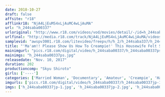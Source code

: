 ```yaml
---
date: 2018-10-27
draft: false
affsite: "r18"
afflinkr18: "NjA4LjEuMS4xLjAuMC4wLjAuMA"
url: "h_244saba00337"
urloriginal: "http://www.r18.com/videos/vod/movies/detail/-/id=h_244saba00337"
urlfinal: "http://media.r18.com/track/NjA4LjEuMS4xLjAuMC4wLjAuMA/videos/vod/movies/detail/-/id=h_244saba00337"
samplevid: "awspv3001.r18.com/litevideo/freepv/h/h_2/h_244saba337/h_244saba337_dmb_w.mp4"
title: "'Ma'am!! Please Show Us How To Creampie!' This Housewife Felt Sorry For The Man Who Would Rather Masturbate Than Cum Into A Pussy, So She Decided To Volunteer And Give Him A Naked Consultation To Show Him How A Sexy Married Woman Does It"
mainimgurl: "pics.r18.com/digital/video/h_244saba00337/h_244saba00337ps.jpg"
mainimgs: "h_244saba00337ps.jpg"
releasedate: "Nov. 10, 2017"
duration: 202
productioncomp: "Skyu Shiroto"
girls: ['----']
categories: ['Married Woman', 'Documentary', 'Amateur', 'Creampie', 'Handjob', 'Hi-Def']
imgurls: ['pics.r18.com/digital/video/h_244saba00337/h_244saba00337jp-1.jpg', 'pics.r18.com/digital/video/h_244saba00337/h_244saba00337jp-2.jpg', 'pics.r18.com/digital/video/h_244saba00337/h_244saba00337jp-3.jpg', 'pics.r18.com/digital/video/h_244saba00337/h_244saba00337jp-4.jpg', 'pics.r18.com/digital/video/h_244saba00337/h_244saba00337jp-5.jpg', 'pics.r18.com/digital/video/h_244saba00337/h_244saba00337jp-6.jpg', 'pics.r18.com/digital/video/h_244saba00337/h_244saba00337jp-7.jpg', 'pics.r18.com/digital/video/h_244saba00337/h_244saba00337jp-8.jpg', 'pics.r18.com/digital/video/h_244saba00337/h_244saba00337jp-9.jpg', 'pics.r18.com/digital/video/h_244saba00337/h_244saba00337jp-10.jpg', 'pics.r18.com/digital/video/h_244saba00337/h_244saba00337jp-11.jpg', 'pics.r18.com/digital/video/h_244saba00337/h_244saba00337jp-12.jpg', 'pics.r18.com/digital/video/h_244saba00337/h_244saba00337jp-13.jpg', 'pics.r18.com/digital/video/h_244saba00337/h_244saba00337jp-14.jpg', 'pics.r18.com/digital/video/h_244saba00337/h_244saba00337jp-15.jpg', 'pics.r18.com/digital/video/h_244saba00337/h_244saba00337jp-16.jpg', 'pics.r18.com/digital/video/h_244saba00337/h_244saba00337jp-17.jpg', 'pics.r18.com/digital/video/h_244saba00337/h_244saba00337jp-18.jpg', 'pics.r18.com/digital/video/h_244saba00337/h_244saba00337jp-19.jpg']
imgs: ['h_244saba00337jp-1.jpg', 'h_244saba00337jp-2.jpg', 'h_244saba00337jp-3.jpg', 'h_244saba00337jp-4.jpg', 'h_244saba00337jp-5.jpg', 'h_244saba00337jp-6.jpg', 'h_244saba00337jp-7.jpg', 'h_244saba00337jp-8.jpg', 'h_244saba00337jp-9.jpg', 'h_244saba00337jp-10.jpg', 'h_244saba00337jp-11.jpg', 'h_244saba00337jp-12.jpg', 'h_244saba00337jp-13.jpg', 'h_244saba00337jp-14.jpg', 'h_244saba00337jp-15.jpg', 'h_244saba00337jp-16.jpg', 'h_244saba00337jp-17.jpg', 'h_244saba00337jp-18.jpg', 'h_244saba00337jp-19.jpg']
---
```

